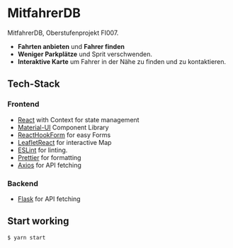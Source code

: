 # MitfahrerDB

MitfahrerDB, Oberstufenprojekt FI007.

- **Fahrten anbieten** und **Fahrer finden**
- **Weniger Parkplätze** und Sprit verschwenden.
- **Interaktive Karte** um Fahrer in der Nähe zu finden und zu kontaktieren.

## Tech-Stack

### Frontend

- [React](https://github.com/facebook/react) with Context for state management
- [Material-UI](https://github.com/callemall/material-ui) Component Library
- [ReactHookForm](https://github.com/react-hook-form/react-hook-form) for easy Forms
- [LeafletReact](https://github.com/PaulLeCam/react-leaflet) for interactive Map
- [ESLint](https://github.com/eslint/eslint) for linting.
- [Prettier](https://github.com/prettier/prettier) for formatting
- [Axios](https://github.com/axios/axios) for API fetching

### Backend

- [Flask](https://github.com/pallets/flask) for API fetching

## Start working

```
$ yarn start
```
